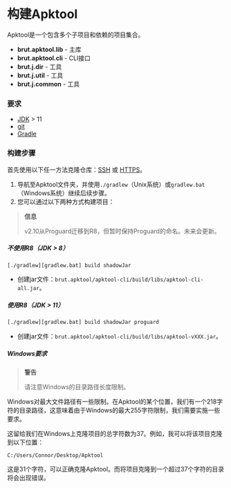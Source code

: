 # 构建Apktool

Apktool是一个包含多个子项目和依赖的项目集合。

- **brut.apktool.lib** - 主库
- **brut.apktool.cli** - CLI接口
- **brut.j.dir** - 工具
- **brut.j.util** - 工具
- **brut.j.common** - 工具

### 要求

- [JDK](https://www.oracle.com/java/technologies/downloads/) > 11
- [git](https://git-scm.com/downloads)
- [Gradle](https://gradle.org/)

### 构建步骤

首先使用以下任一方法克隆仓库：[SSH](ssh://git@github.com:iBotPeaches/Apktool.git) 或 [HTTPS](https://github.com/iBotPeaches/Apktool.git)。

1. 导航至Apktool文件夹，并使用`./gradlew`（Unix系统）或`gradlew.bat`（Windows系统）继续后续步骤。
2. 您可以通过以下两种方式构建项目：

> **信息**
>
> v2.10从Proguard迁移到R8，但暂时保持Proguard的命名。未来会更新。

##### 不使用R8（JDK > 8）

```bash
[./gradlew][gradlew.bat] build shadowJar
```

- 创建jar文件：`brut.apktool/apktool-cli/build/libs/apktool-cli-all.jar`。

##### 使用R8（JDK > 11）

```bash
[./gradlew][gradlew.bat] build shadowJar proguard
```

- 创建jar文件：`brut.apktool/apktool-cli/build/libs/apktool-vXXX.jar`。

##### Windows要求

> **警告**
>
>请注意Windows的目录路径长度限制。

Windows对最大文件路径有一些限制。在Apktool的某个位置，我们有一个218字符的目录路径，这意味着由于Windows的最大255字符限制，我们需要实施一些要求。

这留给我们在Windows上克隆项目的总字符数为37。例如，我可以将该项目克隆到以下位置：

```text
C:/Users/Connor/Desktop/Apktool
```

这是31个字符，可以正确克隆Apktool。而将项目克隆到一个超过37个字符的目录将会出现错误。
